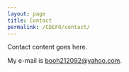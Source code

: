 ```yaml
---
layout: page
title: Contact
permalink: /CDEFO/contact/
---
```


Contact content goes here.

My e-mail is [booh212092@yahoo.com](mailto:booth212092@yahoo.com).
